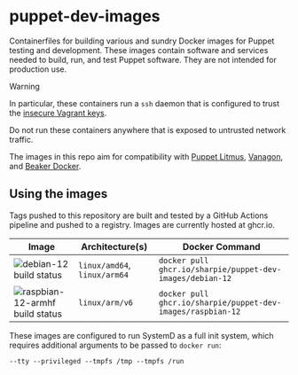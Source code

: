 puppet-dev-images
=================

Containerfiles for building various and sundry Docker images for Puppet testing
and development. These images contain software and services needed to build,
run, and test Puppet software. They are not intended for production use.

> [!WARNING]
> In particular, these containers run a `ssh` daemon that is configured to trust
> the [insecure Vagrant keys][vagrant-keys].
>
> Do not run these containers anywhere that is exposed to untrusted network traffic.

The images in this repo aim for compatibility with [Puppet Litmus][litmus],
[Vanagon][vanagon], and [Beaker Docker][beaker-docker].

[litmus]: https://github.com/puppetlabs/puppet_litmus
[vanagon]: https://github.com/puppetlabs/vanagon
[beaker-docker]: https://github.com/puppetlabs/beaker-docker
[vagrant-keys]: https://github.com/hashicorp/vagrant/tree/main/keys


Using the images
----------------

Tags pushed to this repository are built and tested by a GitHub Actions pipeline
and pushed to a registry. Images are currently hosted at ghcr.io.

Image | Architecture(s) | Docker Command
----- | --------------- | --------------
![debian-12 build status](https://github.com/Sharpie/puppet-dev-images/workflows/Build%20Debian%2012/badge.svg) | `linux/amd64`, `linux/arm64` | `docker pull ghcr.io/sharpie/puppet-dev-images/debian-12`
![raspbian-12-armhf build status](https://github.com/Sharpie/puppet-dev-images/workflows/Build%20Raspbian%2012/badge.svg) | `linux/arm/v6` | `docker pull ghcr.io/sharpie/puppet-dev-images/raspbian-12`

These images are configured to run SystemD as a full init system, which
requires additional arguments to be passed to `docker run`:

    --tty --privileged --tmpfs /tmp --tmpfs /run
